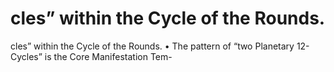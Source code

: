 # cles” within the Cycle of the Rounds.

cles” within the Cycle of the Rounds.
• The pattern of “two Planetary 12-Cycles” is the Core Manifestation Tem-